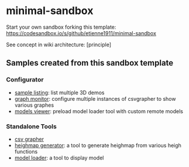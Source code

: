 # minimal-sandbox

Start your own sandbox forking this template: https://codesandbox.io/s/github/etienne1911/minimal-sandbox

See concept in wiki architecture: [principle]

## Samples created from this sandbox template

### Configurator
- [sample listing](): list multiple 3D demos
- [graph monitor](): configure multiple instances of csvgrapher to show various graphes
- [models viewer](): preload model loader tool with custom remote models

### Standalone Tools
- [csv grapher](https://lfv68.csb.app/)
- [heighmap generator](): a tool to generate heighmap from various heigh functions
- [model loader](): a tool to display model
